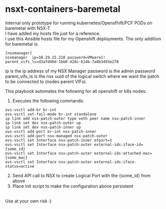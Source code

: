 # nsxt-containers-baremetal
Internal only prototype for running kubernetes/Opensfhift/PCF PODs on baremetal with NSX-T
<br/>I have added my hosts file just for a reference. 
<br/>I use this Ansible hosts file for my Openshift deployments. The only addition for baremetal is:
```
[nsxmanager]
nsxmanager	ip=10.29.15.210	password=VMware1!	parent_vifs_ls=d3afd40d-1bb0-42dc-b14b-7a8b3493e2f0
```

ip is the ip address of my NSX Manager
password is the admin password
parent_vifs_ls is the nsx uuid of the logical switch where we want the patch to be connected to (nodes parent VIFs).


This playbook automates the following for all openshift or k8s nodes: <br/>

1. Executes the following commands: <br/>
```
ovs-vsctl add-br br-int
ovs-vsctl set-fail-mode br-int standalone
ip link add nsx-patch-outer type veth peer name nsx-patch-inner
ip link set dev nsx-patch-outer up
ip link set dev nsx-patch-inner up
ovs-vsctl add-port br-int nsx-patch-inner
ovs-vsctl add-port nsx-managed nsx-patch-outer
ovs-vsctl set Interface nsx-patch-inner ofport=1
ovs-vsctl set Interface nsx-patch-outer external-ids:iface-id={some_id}
ovs-vsctl set Interface nsx-patch-outer external-ids:attached-mac={some_mac}
ovs-vsctl set Interface nsx-patch-outer external-ids:iface-status=active
```
2. Send API call to NSX to create Logical Port with the {some_id} from above <br/>
3. Place init script to make the configuration above persistent <br/>

<br/>
Use at your own risk :)

